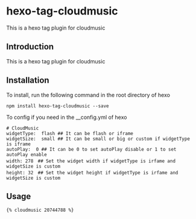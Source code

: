 # hexo-tag-cloudmusic
This is a hexo tag plugin for cloudmusic

## Introduction

This is a hexo tag plugin for cloudmusic


## Installation

To install, run the following command in the root directory of hexo
```
npm install hexo-tag-cloudmusic --save
```

To config if you need in the __config.yml of hexo
```
# CloudMusic
widgetType:  flash ## It can be flash or iframe
widgetSize:  small ## It can be small or big or custom if widgetType is iframe
autoPlay:  0 ## It can be 0 to set autoPlay disable or 1 to set autoPlay enable
width: 278　## Set the widget width if widgetType is irfame and widgetSize is custom
height: 32　## Set the widget height if widgetType is irfame and widgetSize is custom
```

## Usage
```
{% cloudmusic 20744788 %}
```


